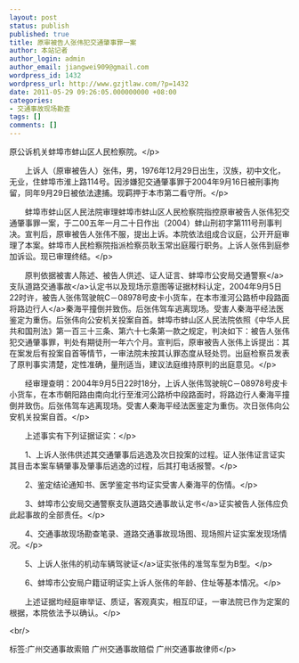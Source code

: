 ```yaml
---
layout: post
status: publish
published: true
title: 原审被告人张伟犯交通肇事罪一案
author: 本站记者
author_login: admin
author_email: jiangwei909@gmail.com
wordpress_id: 1432
wordpress_url: http://www.gzjtlaw.com/?p=1432
date: 2011-05-29 09:26:05.000000000 +08:00
categories:
- 交通事故现场勘查
tags: []
comments: []
---
```

<p><p>原公诉机关蚌埠市蚌山区人民检察院。<&#47;p><p>　　上诉人（原审被告人）张伟，男，1976年12月29日出生，汉族，初中文化，无业，住蚌埠市淮上路114号。因涉嫌犯交通肇事罪于2004年9月16日被刑事拘留，同年9月29日被依法逮捕。现羁押于本市第二看守所。<&#47;p><p>　　蚌埠市蚌山区人民法院审理蚌埠市蚌山区人民检察院指控原审被告人张伟犯交通肇事罪一案，于二00五年一月二十日作出（2004）蚌山刑初字第111号刑事判决。宣判后，原审被告人张伟不服，提出上诉。本院依法组成合议庭，公开开庭审理了本案。蚌埠市人民检察院指派检察员耿玉常出庭履行职务。上诉人张伟到庭参加诉讼。现已审理终结。<&#47;p><p>　　原判依据被害人陈述、被告人供述、证人证言、蚌埠市公安局<a>交通警察<&#47;a>支队道路<a>交通事故<&#47;a>认定书以及现场示意图等证据材料认定，2004年9月5日22时许，被告人张伟驾驶皖C－08978号皮卡小货车，在本市淮河公路桥中段路面将路边<a>行人<&#47;a>秦海平撞倒并致伤。后张伟驾车逃离现场。受害人秦海平经法医鉴定为重伤。后张伟向公安机关投案自首。蚌埠市蚌山区人民法院依照《中华人民共和国刑法》第一百三十三条、第六十七条第一款之规定，判决如下：被告人张伟犯交通肇事罪，判处有期徒刑一年六个月。宣判后，原审被告人张伟上诉提出：其在案发后有投案自首等情节，一审法院未按其认罪态度从轻处罚。出庭检察员发表了原判事实清楚，定性准确，量刑适当，建议法庭维持原判的出庭意见。<&#47;p><p>　　经审理查明：2004年9月5日22时18分，上诉人张伟驾驶皖C－08978号皮卡小货车，在本市朝阳路由南向北行至淮河公路桥中段路面时，将路边行人秦海平撞倒并致伤。后张伟驾车逃离现场。受害人秦海平经法医鉴定为重伤。次日张伟向公安机关投案自首。<&#47;p><p>　　上述事实有下列证据证实：<&#47;p><p>　　1、上诉人张伟供述其交通肇事后逃逸及次日投案的过程。证人张伟证言证实其目击本案车辆肇事及肇事后逃逸的过程，后其打电话报警。<&#47;p><p>　　2、鉴定结论通知书、医学鉴定书均证实受害人秦海平的伤情。<&#47;p><p>　　3、蚌埠市公安局交通警察支队道路<a>交通事故认定书<&#47;a>证实被告人张伟应负此起事故的全部责任。<&#47;p><p>　　4、交通事故现场勘查笔录、道路交通事故现场图、现场照片证实案发现场情况。<&#47;p><p>　　5、上诉人张伟的机动车辆<a>驾驶证<&#47;a>证实张伟的准驾车型为B型。<&#47;p><p>　　6、蚌埠市公安局户籍证明证实上诉人张伟的年龄、住址等基本情况。<&#47;p><p>　　上述证据均经庭审举证、质证，客观真实，相互印证，一审法院已作为定案的根据，本院依法予以确认。<&#47;p><br&#47;><p>标签:广州交通事故索赔 广州交通事故赔偿 广州交通事故律师<&#47;p>
